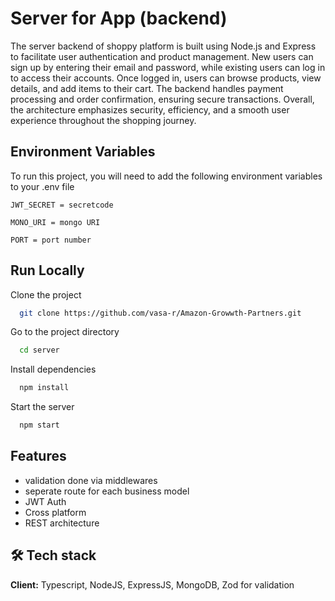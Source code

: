 
# Server for App (backend)

The server backend of shoppy platform is built using Node.js and Express to facilitate user authentication and product management. New users can sign up by entering their email and password, while existing users can log in to access their accounts. Once logged in, users can browse products, view details, and add items to their cart. The backend handles payment processing and order confirmation, ensuring secure transactions. Overall, the architecture emphasizes security, efficiency, and a smooth user experience throughout the shopping journey.
## Environment Variables

To run this project, you will need to add the following environment variables to your .env file


`JWT_SECRET = secretcode `

`MONO_URI = mongo URI `

`PORT = port number `




## Run Locally

Clone the project

```bash
  git clone https://github.com/vasa-r/Amazon-Growwth-Partners.git
```

Go to the project directory

```bash
  cd server
```

Install dependencies

```bash
  npm install
```

Start the server

```bash
  npm start
```


## Features

- validation done via middlewares
- seperate route for each business model
- JWT Auth
- Cross platform
- REST architecture



## 🛠 Tech stack
**Client:** Typescript, NodeJS, ExpressJS, MongoDB, Zod for validation

